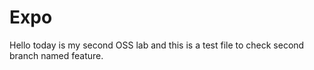 # Expo

Hello today is my second OSS lab and this is a test file to check second branch named feature.